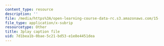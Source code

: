 ```yaml
---
content_type: resource
description: ''
file: /media/https%3A/open-learning-course-data-rc.s3.amazonaws.com/15-s08-fintech-shaping-the-financial-world-spring-2020/7d1bea1b0bae5c21bd53e1e8e4451dea_nq8la9qknx8.vtt
file_type: application/x-subrip
resourcetype: Other
title: 3play caption file
uid: 7d1bea1b-0bae-5c21-bd53-e1e8e4451dea
---
```


